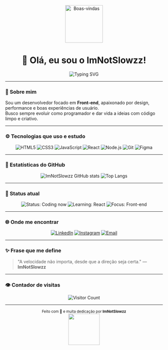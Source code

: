 <!-- Banner animado de boas-vindas -->
<div align="center">
  <img src="https://media.giphy.com/media/hvRJCLFzcasrR4ia7z/giphy.gif" width="120" alt="Boas-vindas"/>
  <h1>👋 Olá, eu sou o <strong>ImNotSlowzz</strong>!</h1>
  
  <!-- Efeito de texto digitando -->
  <img src="https://readme-typing-svg.demolab.com?font=Fira+Code&pause=1000&color=8A2BE2&center=true&vCenter=true&width=435&lines=Desenvolvedor+Front-end;Apaixonado+por+tecnologia;Criando+experi%C3%AAncias+digitais+incr%C3%ADveis!" alt="Typing SVG" />
</div>

---

### 🧠 Sobre mim
Sou um desenvolvedor focado em **Front-end**, apaixonado por design, performance e boas experiências de usuário.  
Busco sempre evoluir como programador e dar vida a ideias com código limpo e criativo.  

---

### ⚙️ Tecnologias que uso e estudo
<div align="center">

![HTML5](https://img.shields.io/badge/HTML5-E34F26?style=for-the-badge&logo=html5&logoColor=white)
![CSS3](https://img.shields.io/badge/CSS3-1572B6?style=for-the-badge&logo=css3&logoColor=white)
![JavaScript](https://img.shields.io/badge/JavaScript-F7DF1E?style=for-the-badge&logo=javascript&logoColor=black)
![React](https://img.shields.io/badge/React-20232A?style=for-the-badge&logo=react&logoColor=61DAFB)
![Node.js](https://img.shields.io/badge/Node.js-43853D?style=for-the-badge&logo=node.js&logoColor=white)
![Git](https://img.shields.io/badge/GIT-E44C30?style=for-the-badge&logo=git&logoColor=white)
![Figma](https://img.shields.io/badge/Figma-0ACF83?style=for-the-badge&logo=figma&logoColor=white)

</div>

---

### 🚀 Estatísticas do GitHub
<div align="center">

![ImNotSlowzz GitHub stats](https://github-readme-stats.vercel.app/api?username=ImNotSlowzz&show_icons=true&theme=tokyonight&hide_border=true)
![Top Langs](https://github-readme-stats.vercel.app/api/top-langs/?username=ImNotSlowzz&layout=compact&theme=tokyonight&hide_border=true)

</div>

---

### 🧩 Status atual
<div align="center">

![Status: Coding now](https://img.shields.io/badge/💻_Coding_now-8A2BE2?style=for-the-badge)
![Learning: React](https://img.shields.io/badge/⚛️_Learning-React-blue?style=for-the-badge)
![Focus: Front-end](https://img.shields.io/badge/🎯_Focus-Front--end-yellow?style=for-the-badge)

</div>

---

### 🌐 Onde me encontrar
<div align="center">

[![LinkedIn](https://img.shields.io/badge/LinkedIn-0A66C2?style=for-the-badge&logo=linkedin&logoColor=white)](https://www.linkedin.com/in/victor-thomé-bb5470387)
[![Instagram](https://img.shields.io/badge/Instagram-E4405F?style=for-the-badge&logo=instagram&logoColor=white)](https://www.instagram.com/thome_victorr)
[![Email](https://img.shields.io/badge/Email-0078D4?style=for-the-badge&logo=gmail&logoColor=white)](mailto:thomevictorr@gmail.com)

</div>

---

### ✨ Frase que me define
> "A velocidade não importa, desde que a direção seja certa." — **ImNotSlowzz**

---

### 👁️ Contador de visitas
<div align="center">

![Visitor Count](https://komarev.com/ghpvc/?username=ImNotSlowzz&color=blueviolet&style=for-the-badge)

</div>

---

<div align="center">
  <sub>Feito com 💜 e muita dedicação por <strong>ImNotSlowzz</strong></sub><br>
  <img src="https://github.com/ImNotSlowzz/ImNotSlowzz/assets/00000000/typing-gif.gif" width="100">
</div>

